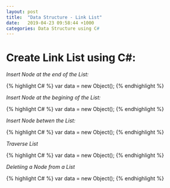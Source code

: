```yaml
---
layout: post
title:  "Data Structure - Link List"
date:   2019-04-23 09:58:44 +1000
categories: Data Structure using C#
---
```

# Create Link List using C#: 

*Insert Node at the end of the List:*


{% highlight C# %}
var data = new Object();
{% endhighlight %}

*Insert Node at the begining of the List:*

{% highlight C# %}
var data = new Object();
{% endhighlight %}

*Insert Node betwen the List:*

{% highlight C# %}
var data = new Object();
{% endhighlight %}

*Traverse List*

{% highlight C# %}
var data = new Object();
{% endhighlight %}

*Deletiing a Node from a List*

{% highlight C# %}
var data = new Object();
{% endhighlight %}




